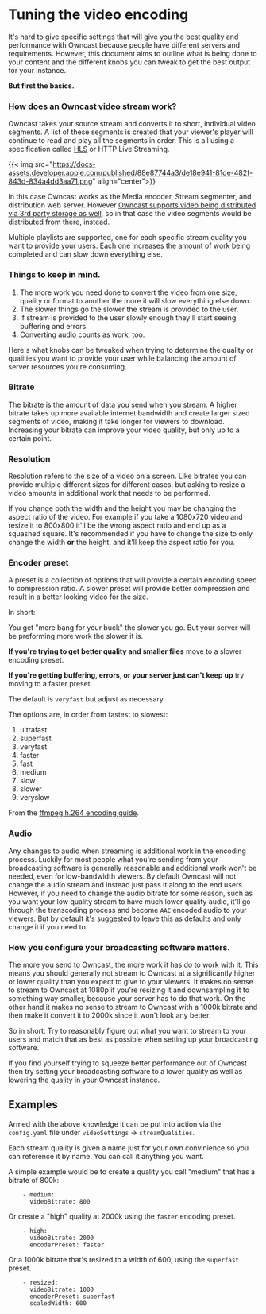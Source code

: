 # Tuning the video encoding

It's hard to give specific settings that will give you the best quality and performance with Owncast because people have different servers and requirements.  However, this document aims to outline what is being done to your content and the different knobs you can tweak to get the best output for your instance..

**But first the basics.**

### How does an Owncast video stream work?

Owncast takes your source stream and converts it to short, individual video segments.  A list of these segments is created that your viewer's player will continue to read and play all the segments in order.  This is all using a specification called [HLS](https://developer.apple.com/documentation/http_live_streaming/understanding_the_http_live_streaming_architecture) or HTTP Live Streaming.

{{< img src="https://docs-assets.developer.apple.com/published/88e87744a3/de18e941-81de-482f-843d-834a4dd3aa71.png" align="center">}}

In this case Owncast works as the Media encoder, Stream segmenter, and distribution web server.  However [Owncast supports video being distributed via 3rd party storage as well](/docs/s3), so in that case the video segments would be distributed from there, instead.

Multiple playlists are supported, one for each specific stream quality you want to provide your users.  Each one increases the amount of work being completed and can slow down everything else.


### Things to keep in mind.

1. The more work you need done to convert the video from one size, quality or format to another the more it will slow everything else down.
1. The slower things go the slower the stream is provided to the user.
1. If stream is provided to the user slowly enough they'll start seeing buffering and errors.
1. Converting audio counts as work, too.

Here's what knobs can be tweaked when trying to determine the quality or qualities you want to provide your user while balancing the amount of server resources you're consuming.

### Bitrate

The bitrate is the amount of data you send when you stream. A higher bitrate takes up more available internet bandwidth and create larger sized segments of video, making it take longer for viewers to download. Increasing your bitrate can improve your video quality, but only up to a certain point.

### Resolution

Resolution refers to the size of a video on a screen.  Like bitrates you can provide multiple different sizes for different cases, but asking to resize a video amounts in additional work that needs to be performed.

If you change both the width and the height you may be changing the aspect ratio of the video.  For example if you take a 1080x720 video and resize it to 800x800 it'll be the wrong aspect ratio and end up as a squashed square.  It's recommended if you have to change the size to only change the width **or** the height, and it'll keep the aspect ratio for you.

### Encoder preset

A preset is a collection of options that will provide a certain encoding speed to compression ratio. A slower preset will provide better compression and result in a better looking video for the size.

In short:

You get "more bang for your buck" the slower you go.  But your server will be preforming more work the slower it is.

**If you're trying to get better quality and smaller files** move to a slower encoding preset.

**If you're getting buffering, errors, or your server just can't keep up** try moving to a faster preset.

The default is `veryfast` but adjust as necessary.

The options are, in order from fastest to slowest:
1. ultrafast
1. superfast
1. veryfast
1. faster
1. fast
1. medium
1. slow
1. slower
1. veryslow

From the [ffmpeg h.264 encoding guide](https://trac.ffmpeg.org/wiki/Encode/H.264).

### Audio

Any changes to audio when streaming is additional work in the encoding process.  Luckily for most people what you're sending from your broadcasting software is generally reasonable and additional work won't be needed, even for low-bandwidth viewers. By default Owncast will not change the audio stream and instead just pass it along to the end users.  However, if you need to change the audio bitrate for some reason, such as you want your low quality stream to have much lower quality audio, it'll go through the transcoding process and become `AAC` encoded audio to your viewers.  But by default it's suggested to leave this as defaults and only change it if you need to.

### How you configure your broadcasting software matters.

The more you send to Owncast, the more work it has do to work with it.  This means you should generally not stream to Owncast at a significantly higher or lower quality than you expect to give to your viewers.  It makes no sense to stream to Owncast at 1080p if you're resizing it and downsampling it to something way smaller, because your server has to do that work.  On the other hand it makes no sense to stream to Owncast with a 1000k bitrate and then make it convert it to 2000k since it won't look any better.

So in short: Try to reasonably figure out what you want to stream to your users and match that as best as possible when setting up your broadcasting software.

If you find yourself trying to squeeze better performance out of Owncast then try setting your broadcasting software to a lower quality as well as lowering the quality in your Owncast instance.

## Examples

Armed with the above knowledge it can be put into action via the `config.yaml` file under `videoSettings` -> `streamQualities`.

Each stream quality is given a name just for your own convinience so you can reference it by name.  You can call it anything you want.

A simple example would be to create a quality you call "medium" that has a bitrate of 800k:

```
    - medium:
      videoBitrate: 800
```

Or create a "high" quality at 2000k using the `faster` encoding preset.

```
    - high:
      videoBitrate: 2000
      encoderPreset: faster
```

Or a 1000k bitrate that's resized to a width of 600, using the `superfast` preset.
```
    - resized:
      videoBitrate: 1000
      encoderPreset: superfast
      scaledWidth: 600
```

